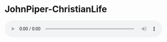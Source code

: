 # JohnPiper-ChristianLife

<audio style="width: 100%;" preload="false" controls controlslist="nodownload"><source src="http://file.simai.life/audio/mp3/old/12264.mp3" type="audio/mpeg">Your browser does not support the audio element.</audio>


